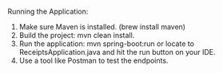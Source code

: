 Running the Application:

1. Make sure Maven is installed. (brew install maven)
2. Build the project: mvn clean install.
3. Run the application: mvn spring-boot:run or locate to ReceiptsApplication.java and hit the run button on your IDE.
4. Use a tool like Postman to test the endpoints.
